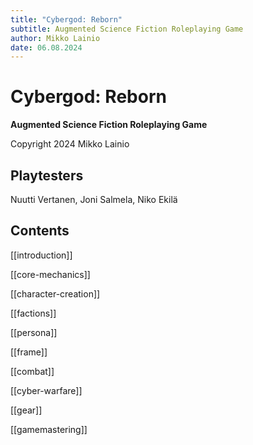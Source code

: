 ```yaml
---
title: "Cybergod: Reborn"
subtitle: Augmented Science Fiction Roleplaying Game
author: Mikko Lainio
date: 06.08.2024
---
```

# Cybergod: Reborn
**Augmented Science Fiction Roleplaying Game**

Copyright 2024 Mikko Lainio

## Playtesters

Nuutti Vertanen, Joni Salmela, Niko Ekilä

## Contents

[[introduction]]

[[core-mechanics]]

[[character-creation]]

[[factions]]

[[persona]]

[[frame]]

[[combat]]

[[cyber-warfare]]

[[gear]]

[[gamemastering]]